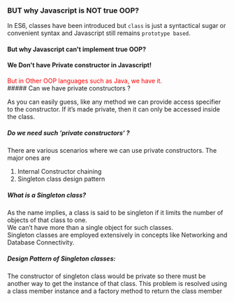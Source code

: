 ### BUT why Javascript is NOT true OOP?

In ES6, classes have been introduced but `class` is just a syntactical sugar or convenient syntax and Javascript still remains `prototype based`.<br />

#### But why Javascript can't implement true OOP?




#### We Don't have Private constructor in Javascript!
<div style="color:red;">But in Other OOP languages such as Java, we have it.</div>
##### Can we have private constructors ?

As you can easily guess, like any method we can provide access specifier to the constructor. If it’s made private, then it can only be accessed inside the class.

##### Do we need such ‘private constructors‘ ?

There are various scenarios where we can use private constructors. The major ones are

1) Internal Constructor chaining
2) Singleton class design pattern

##### What is a Singleton class?

As the name implies, a class is said to be singleton if it limits the number of objects of that class to one.<br />
We can’t have more than a single object for such classes.<br />
Singleton classes are employed extensively in concepts like Networking and Database Connectivity.

##### Design Pattern of Singleton classes:

The constructor of singleton class would be private so there must be another way to get the instance of that class. This problem is resolved using a class member instance and a factory method to return the class member